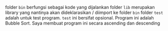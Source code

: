 folder `bin` berfungsi sebagai kode yang dijalankan
folder `lib` merupakan library yang nantinya akan dideklarasikan / diimport ke folder `bin`
folder `test` adalah untuk test program. `test` ini bersifat opsional.
Program ini adalah Bubble Sort. Saya membuat program ini secara ascending dan descending